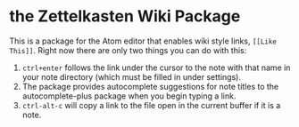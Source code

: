 # the Zettelkasten Wiki Package #

This is a package for the Atom editor that enables wiki style links, `[[Like This]]`.  Right now there are only two things you can do with this:

1.  `ctrl+enter` follows the link under the cursor to the note with
    that name in your note directory (which must be filled in under
    settings).
2.  The package provides autocomplete suggestions for note titles to
    the autocomplete-plus package when you begin typing a link.
3.  `ctrl-alt-c` will copy a link to the file open in the current
    buffer if it is a note.
